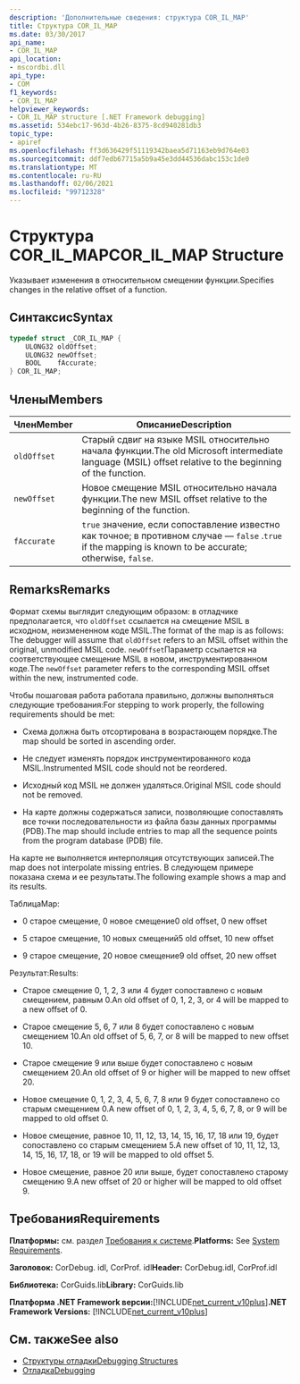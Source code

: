 ```yaml
---
description: 'Дополнительные сведения: структура COR_IL_MAP'
title: Структура COR_IL_MAP
ms.date: 03/30/2017
api_name:
- COR_IL_MAP
api_location:
- mscordbi.dll
api_type:
- COM
f1_keywords:
- COR_IL_MAP
helpviewer_keywords:
- COR_IL_MAP structure [.NET Framework debugging]
ms.assetid: 534ebc17-963d-4b26-8375-8cd940281db3
topic_type:
- apiref
ms.openlocfilehash: ff3d636429f51119342baea5d71163eb9d764e03
ms.sourcegitcommit: ddf7edb67715a5b9a45e3dd44536dabc153c1de0
ms.translationtype: MT
ms.contentlocale: ru-RU
ms.lasthandoff: 02/06/2021
ms.locfileid: "99712328"
---
```

# <a name="cor_il_map-structure"></a><span data-ttu-id="64d64-103">Структура COR_IL_MAP</span><span class="sxs-lookup"><span data-stu-id="64d64-103">COR_IL_MAP Structure</span></span>

<span data-ttu-id="64d64-104">Указывает изменения в относительном смещении функции.</span><span class="sxs-lookup"><span data-stu-id="64d64-104">Specifies changes in the relative offset of a function.</span></span>  
  
## <a name="syntax"></a><span data-ttu-id="64d64-105">Синтаксис</span><span class="sxs-lookup"><span data-stu-id="64d64-105">Syntax</span></span>  
  
```cpp  
typedef struct _COR_IL_MAP {  
    ULONG32 oldOffset;
    ULONG32 newOffset;
    BOOL    fAccurate;  
} COR_IL_MAP;  
```  
  
## <a name="members"></a><span data-ttu-id="64d64-106">Члены</span><span class="sxs-lookup"><span data-stu-id="64d64-106">Members</span></span>  
  
|<span data-ttu-id="64d64-107">Член</span><span class="sxs-lookup"><span data-stu-id="64d64-107">Member</span></span>|<span data-ttu-id="64d64-108">Описание</span><span class="sxs-lookup"><span data-stu-id="64d64-108">Description</span></span>|  
|------------|-----------------|  
|`oldOffset`|<span data-ttu-id="64d64-109">Старый сдвиг на языке MSIL относительно начала функции.</span><span class="sxs-lookup"><span data-stu-id="64d64-109">The old Microsoft intermediate language (MSIL) offset relative to the beginning of the function.</span></span>|  
|`newOffset`|<span data-ttu-id="64d64-110">Новое смещение MSIL относительно начала функции.</span><span class="sxs-lookup"><span data-stu-id="64d64-110">The new MSIL offset relative to the beginning of the function.</span></span>|  
|`fAccurate`|<span data-ttu-id="64d64-111">`true` значение, если сопоставление известно как точное; в противном случае — `false` .</span><span class="sxs-lookup"><span data-stu-id="64d64-111">`true` if the mapping is known to be accurate; otherwise, `false`.</span></span>|  
  
## <a name="remarks"></a><span data-ttu-id="64d64-112">Remarks</span><span class="sxs-lookup"><span data-stu-id="64d64-112">Remarks</span></span>  

 <span data-ttu-id="64d64-113">Формат схемы выглядит следующим образом: в отладчике предполагается, что `oldOffset` ссылается на смещение MSIL в исходном, неизмененном коде MSIL.</span><span class="sxs-lookup"><span data-stu-id="64d64-113">The format of the map is as follows: The debugger will assume that `oldOffset` refers to an MSIL offset within the original, unmodified MSIL code.</span></span> <span data-ttu-id="64d64-114">`newOffset`Параметр ссылается на соответствующее смещение MSIL в новом, инструментированном коде.</span><span class="sxs-lookup"><span data-stu-id="64d64-114">The `newOffset` parameter refers to the corresponding MSIL offset within the new, instrumented code.</span></span>  
  
 <span data-ttu-id="64d64-115">Чтобы пошаговая работа работала правильно, должны выполняться следующие требования:</span><span class="sxs-lookup"><span data-stu-id="64d64-115">For stepping to work properly, the following requirements should be met:</span></span>  
  
- <span data-ttu-id="64d64-116">Схема должна быть отсортирована в возрастающем порядке.</span><span class="sxs-lookup"><span data-stu-id="64d64-116">The map should be sorted in ascending order.</span></span>  
  
- <span data-ttu-id="64d64-117">Не следует изменять порядок инструментированного кода MSIL.</span><span class="sxs-lookup"><span data-stu-id="64d64-117">Instrumented MSIL code should not be reordered.</span></span>  
  
- <span data-ttu-id="64d64-118">Исходный код MSIL не должен удаляться.</span><span class="sxs-lookup"><span data-stu-id="64d64-118">Original MSIL code should not be removed.</span></span>  
  
- <span data-ttu-id="64d64-119">На карте должны содержаться записи, позволяющие сопоставлять все точки последовательности из файла базы данных программы (PDB).</span><span class="sxs-lookup"><span data-stu-id="64d64-119">The map should include entries to map all the sequence points from the program database (PDB) file.</span></span>  
  
 <span data-ttu-id="64d64-120">На карте не выполняется интерполяция отсутствующих записей.</span><span class="sxs-lookup"><span data-stu-id="64d64-120">The map does not interpolate missing entries.</span></span> <span data-ttu-id="64d64-121">В следующем примере показана схема и ее результаты.</span><span class="sxs-lookup"><span data-stu-id="64d64-121">The following example shows a map and its results.</span></span>  
  
 <span data-ttu-id="64d64-122">Таблица</span><span class="sxs-lookup"><span data-stu-id="64d64-122">Map:</span></span>  
  
- <span data-ttu-id="64d64-123">0 старое смещение, 0 новое смещение</span><span class="sxs-lookup"><span data-stu-id="64d64-123">0 old offset, 0 new offset</span></span>  
  
- <span data-ttu-id="64d64-124">5 старое смещение, 10 новых смещений</span><span class="sxs-lookup"><span data-stu-id="64d64-124">5 old offset, 10 new offset</span></span>  
  
- <span data-ttu-id="64d64-125">9 старое смещение, 20 новое смещение</span><span class="sxs-lookup"><span data-stu-id="64d64-125">9 old offset, 20 new offset</span></span>  
  
 <span data-ttu-id="64d64-126">Результат:</span><span class="sxs-lookup"><span data-stu-id="64d64-126">Results:</span></span>  
  
- <span data-ttu-id="64d64-127">Старое смещение 0, 1, 2, 3 или 4 будет сопоставлено с новым смещением, равным 0.</span><span class="sxs-lookup"><span data-stu-id="64d64-127">An old offset of 0, 1, 2, 3, or 4 will be mapped to a new offset of 0.</span></span>  
  
- <span data-ttu-id="64d64-128">Старое смещение 5, 6, 7 или 8 будет сопоставлено с новым смещением 10.</span><span class="sxs-lookup"><span data-stu-id="64d64-128">An old offset of 5, 6, 7, or 8 will be mapped to new offset 10.</span></span>  
  
- <span data-ttu-id="64d64-129">Старое смещение 9 или выше будет сопоставлено с новым смещением 20.</span><span class="sxs-lookup"><span data-stu-id="64d64-129">An old offset of 9 or higher will be mapped to new offset 20.</span></span>  
  
- <span data-ttu-id="64d64-130">Новое смещение 0, 1, 2, 3, 4, 5, 6, 7, 8 или 9 будет сопоставлено со старым смещением 0.</span><span class="sxs-lookup"><span data-stu-id="64d64-130">A new offset of 0, 1, 2, 3, 4, 5, 6, 7, 8, or 9 will be mapped to old offset 0.</span></span>  
  
- <span data-ttu-id="64d64-131">Новое смещение, равное 10, 11, 12, 13, 14, 15, 16, 17, 18 или 19, будет сопоставлено со старым смещением 5.</span><span class="sxs-lookup"><span data-stu-id="64d64-131">A new offset of 10, 11, 12, 13, 14, 15, 16, 17, 18, or 19 will be mapped to old offset 5.</span></span>  
  
- <span data-ttu-id="64d64-132">Новое смещение, равное 20 или выше, будет сопоставлено старому смещению 9.</span><span class="sxs-lookup"><span data-stu-id="64d64-132">A new offset of 20 or higher will be mapped to old offset 9.</span></span>  
  
## <a name="requirements"></a><span data-ttu-id="64d64-133">Требования</span><span class="sxs-lookup"><span data-stu-id="64d64-133">Requirements</span></span>  

 <span data-ttu-id="64d64-134">**Платформы:** см. раздел [Требования к системе](../../get-started/system-requirements.md).</span><span class="sxs-lookup"><span data-stu-id="64d64-134">**Platforms:** See [System Requirements](../../get-started/system-requirements.md).</span></span>  
  
 <span data-ttu-id="64d64-135">**Заголовок:** CorDebug. idl, CorProf. idl</span><span class="sxs-lookup"><span data-stu-id="64d64-135">**Header:** CorDebug.idl, CorProf.idl</span></span>  
  
 <span data-ttu-id="64d64-136">**Библиотека:** CorGuids.lib</span><span class="sxs-lookup"><span data-stu-id="64d64-136">**Library:** CorGuids.lib</span></span>  
  
 <span data-ttu-id="64d64-137">**Платформа .NET Framework версии:**[!INCLUDE[net_current_v10plus](../../../../includes/net-current-v10plus-md.md)]</span><span class="sxs-lookup"><span data-stu-id="64d64-137">**.NET Framework Versions:** [!INCLUDE[net_current_v10plus](../../../../includes/net-current-v10plus-md.md)]</span></span>  
  
## <a name="see-also"></a><span data-ttu-id="64d64-138">См. также</span><span class="sxs-lookup"><span data-stu-id="64d64-138">See also</span></span>

- [<span data-ttu-id="64d64-139">Структуры отладки</span><span class="sxs-lookup"><span data-stu-id="64d64-139">Debugging Structures</span></span>](debugging-structures.md)
- [<span data-ttu-id="64d64-140">Отладка</span><span class="sxs-lookup"><span data-stu-id="64d64-140">Debugging</span></span>](index.md)
